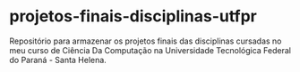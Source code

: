 # projetos-finais-disciplinas-utfpr
Repositório para armazenar os projetos finais das disciplinas cursadas no meu curso de Ciência Da Computação na Universidade Tecnológica Federal do Paraná - Santa Helena.
